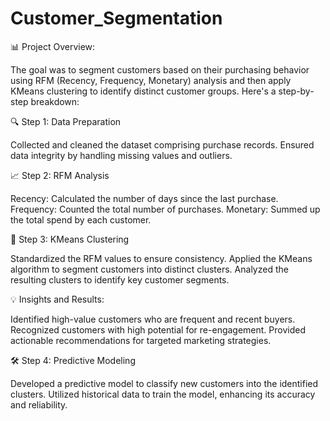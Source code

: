 # Customer_Segmentation

📊 Project Overview:

The goal was to segment customers based on their purchasing behavior using RFM (Recency, Frequency, Monetary) analysis and then apply KMeans clustering to identify distinct customer groups. Here's a step-by-step breakdown:

🔍 Step 1: Data Preparation

Collected and cleaned the dataset comprising purchase records.
Ensured data integrity by handling missing values and outliers.

📈 Step 2: RFM Analysis

Recency: Calculated the number of days since the last purchase.
Frequency: Counted the total number of purchases.
Monetary: Summed up the total spend by each customer.

🤖 Step 3: KMeans Clustering

Standardized the RFM values to ensure consistency.
Applied the KMeans algorithm to segment customers into distinct clusters.
Analyzed the resulting clusters to identify key customer segments.

💡 Insights and Results:

Identified high-value customers who are frequent and recent buyers.
Recognized customers with high potential for re-engagement.
Provided actionable recommendations for targeted marketing strategies.

🛠️ Step 4: Predictive Modeling

Developed a predictive model to classify new customers into the identified clusters.
Utilized historical data to train the model, enhancing its accuracy and reliability.
